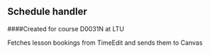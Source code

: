 ## Schedule handler

####Created for course D0031N at LTU

Fetches lesson bookings from TimeEdit and sends them to Canvas

